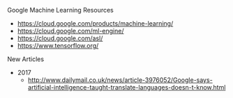 
Google Machine Learning Resources
* https://cloud.google.com/products/machine-learning/
* https://cloud.google.com/ml-engine/
* https://cloud.google.com/asl/
* https://www.tensorflow.org/


New Articles
* 2017
  * http://www.dailymail.co.uk/news/article-3976052/Google-says-artificial-intelligence-taught-translate-languages-doesn-t-know.html

